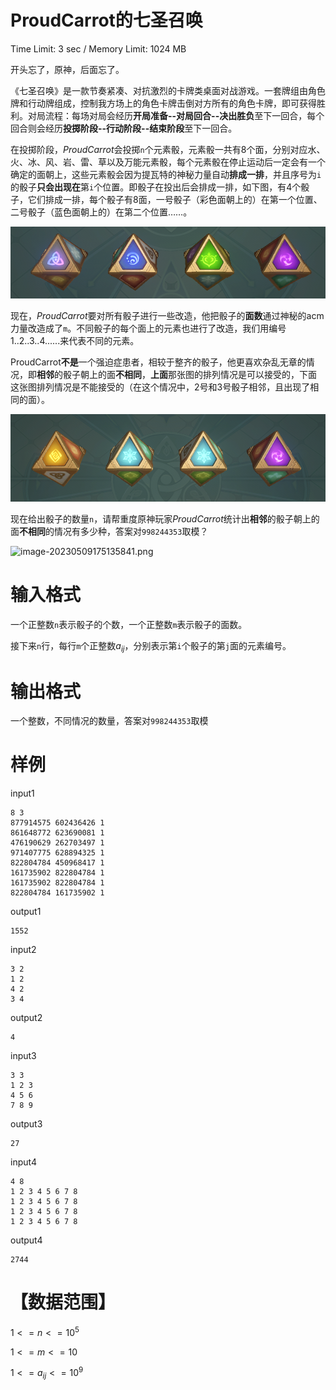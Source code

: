 # ProudCarrot的七圣召唤

Time Limit: 3 sec / Memory Limit: 1024 MB

开头忘了，原神，后面忘了。

《七圣召唤》是一款节奏紧凑、对抗激烈的卡牌类桌面对战游戏。一套牌组由角色牌和行动牌组成，控制我方场上的角色卡牌击倒对方所有的角色卡牌，即可获得胜利。对局流程：每场对局会经历**开局准备--对局回合--决出胜负**至下一回合，每个回合则会经历**投掷阶段--行动阶段--结束阶段**至下一回合。

在投掷阶段，*ProudCarrot*会投掷`n`个元素骰，元素骰一共有8个面，分别对应水、火、冰、风、岩、雷、草以及万能元素骰，每个元素骰在停止运动后一定会有一个确定的面朝上，这些元素骰会因为提瓦特的神秘力量自动**排成一排**，并且序号为`i`的骰子**只会出现在**第`i`个位置。即骰子在投出后会排成一排，如下图，有4个骰子，它们排成一排，每个骰子有8面，一号骰子（彩色面朝上的）在第一个位置、二号骰子（蓝色面朝上的）在第二个位置……。

![image-20230509175219260.png](题面.assets/5YcWbQoTU9JjiZP.png)

现在，*ProudCarrot*要对所有骰子进行一些改造，他把骰子的**面数**通过神秘的acm力量改造成了`m`。不同骰子的每个面上的元素也进行了改造，我们用编号$1..2..3..4......$来代表不同的元素。

ProudCarrot**不是**一个强迫症患者，相较于整齐的骰子，他更喜欢杂乱无章的情况，即**相邻**的骰子朝上的面**不相同**，**上面**那张图的排列情况是可以接受的，下面 这张图排列情况是不能接受的（在这个情况中，2号和3号骰子相邻，且出现了相同的面）。

![image-20230509175654846.png](题面.assets/418oflI9tvKumsJ.png)

现在给出骰子的数量`n`，请帮重度原神玩家*ProudCarrot*统计出**相邻**的骰子朝上的面**不相同**的情况有多少种，答案对`998244353`取模？



![image-20230509175135841.png](https://s2.loli.net/2023/05/10/nJyliNVmM2IXgfp.png)



# 输入格式

一个正整数`n`表示骰子的个数，一个正整数`m`表示骰子的面数。

接下来`n`行，每行`m`个正整数$a_{ij}$，分别表示第`i`个骰子的第`j`面的元素编号。

# 输出格式

一个整数，不同情况的数量，答案对`998244353`取模



# 样例

input1

```
8 3
877914575 602436426 1
861648772 623690081 1
476190629 262703497 1
971407775 628894325 1 
822804784 450968417 1
161735902 822804784 1
161735902 822804784 1
822804784 161735902 1
```

output1

```
1552
```




input2

```
3 2
1 2
4 2
3 4
```

output2

```
4
```

input3

```
3 3
1 2 3
4 5 6
7 8 9
```
output3

```
27
```


input4

```
4 8
1 2 3 4 5 6 7 8
1 2 3 4 5 6 7 8
1 2 3 4 5 6 7 8
1 2 3 4 5 6 7 8
```

output4

```
2744
```


# 【数据范围】

$1<=n<=10^5$

$1<=m<=10$

$1<=a_{ij}<=10^9$

